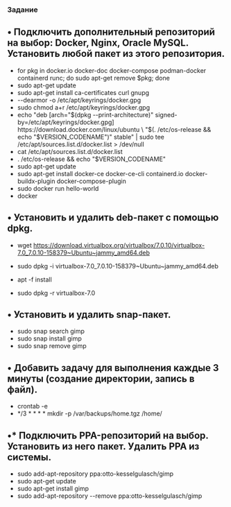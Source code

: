 ### Задание
## • Подключить дополнительный репозиторий на выбор: Docker, Nginx, Oracle MySQL. Установить любой пакет из этого репозитория.

* for pkg in docker.io docker-doc docker-compose podman-docker containerd runc; do sudo apt-get remove $pkg; done
* sudo apt-get update
* sudo apt-get install ca-certificates curl gnupg
* --dearmor -o /etc/apt/keyrings/docker.gpg 
* sudo chmod a+r /etc/apt/keyrings/docker.gpg
* echo   "deb [arch="$(dpkg --print-architecture)" signed-by=/etc/apt/keyrings/docker.gpg] https://download.docker.com/linux/ubuntu \
  "$(. /etc/os-release && echo "$VERSION_CODENAME")" stable" |   sudo tee /etc/apt/sources.list.d/docker.list > /dev/null
* cat /etc/apt/sources.list.d/docker.list
* . /etc/os-release && echo "$VERSION_CODENAME"
* sudo apt-get update
* sudo apt-get install docker-ce docker-ce-cli containerd.io       docker-buildx-plugin docker-compose-plugin
* sudo docker run hello-world
* docker

## • Установить и удалить deb-пакет с помощью dpkg.

* wget https://download.virtualbox.org/virtualbox/7.0.10/virtualbox-7.0_7.0.10-158379~Ubuntu~jammy_amd64.deb

* sudo dpkg -i virtualbox-7.0_7.0.10-158379~Ubuntu~jammy_amd64.deb
* apt -f install
* sudo dpkg -r virtualbox-7.0

## • Установить и удалить snap-пакет.
* sudo snap search gimp
* sudo snap install gimp
* sudo snap remove gimp

## • Добавить задачу для выполнения каждые 3 минуты (создание директории, запись в файл).

* crontab -e
*  */3 * * * *  mkdir -p /var/backups/home.tgz /home/

## •* Подключить PPA-репозиторий на выбор. Установить из него пакет. Удалить PPA из системы.

* sudo add-apt-repository ppa:otto-kesselgulasch/gimp
* sudo apt-get update
* sudo apt-get install gimp
* sudo add-apt-repository --remove ppa:otto-kesselgulasch/gimp






